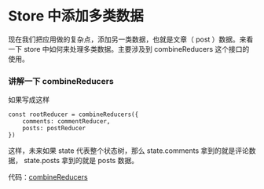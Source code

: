# Store 中添加多类数据

现在我们把应用做的复杂点，添加另一类数据，也就是文章（ post ）数据。来看一下 store 中如何来处理多类数据。主要涉及到 combineReducers 这个接口的使用。

### 讲解一下 combineReducers

如果写成这样

```
const rootReducer = combineReducers({
    comments: commentReducer,
    posts: postReducer
})
```

这样，未来如果 state 代表整个状态树，那么 state.comments 拿到的就是评论数据， state.posts 拿到的就是 posts 数据。


代码：[combineReducers](https://github.com/happypeter/redux-hello-v2/commits)
